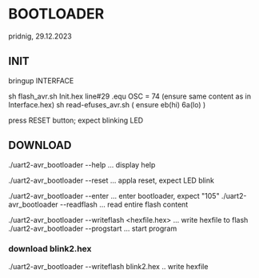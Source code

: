 # BOOTLOADER
pridnig, 29.12.2023

## INIT
bringup INTERFACE

sh flash_avr.sh Init.hex
line#29 .equ   OSC = 74 (ensure same content as in Interface.hex)
sh read-efuses_avr.sh ( ensure eb(hi) 6a(lo) )

press RESET button; expect blinking LED

## DOWNLOAD
./uart2-avr_bootloader --help ... display help

./uart2-avr_bootloader --reset     ... appla reset, expect LED blink

./uart2-avr_bootloader --enter     ... enter bootloader, expect "105"
./uart2-avr_bootloader --readflash ... read entire flash content

./uart2-avr_bootloader --writeflash <hexfile.hex> ... write hexfile to flash
./uart2-avr_bootloader --progstart ... start program

### download blink2.hex
./uart2-avr_bootloader --writeflash blink2.hex .. write hexfile


